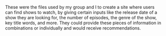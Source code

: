 These were the files used by my group and I to create a site where users can find shows to watch, by giving certain inputs like the release date of a show they are looking for, the number
of episodes, the genre of the show, key title words, and more. They could provide these pieces of information in combinations or individually and would receive recommendations. 
